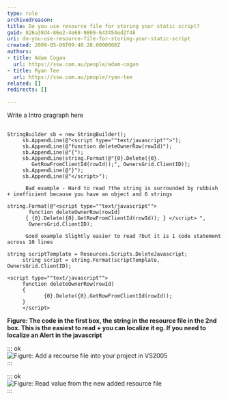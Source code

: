 ```yaml
---
type: rule
archivedreason: 
title: Do you use resource file for storing your static script?
guid: 826a38d4-86e2-4e68-9809-643454ed2f48
uri: do-you-use-resource-file-for-storing-your-static-script
created: 2009-05-06T09:48:28.0000000Z
authors:
- title: Adam Cogan
  url: https://ssw.com.au/people/adam-cogan
- title: Ryan Tee
  url: https://ssw.com.au/people/ryan-tee
related: []
redirects: []

---
```


Write a Intro pragraph here  
<!--endintro-->

##  


```
StringBuilder sb = new StringBuilder();
     sb.AppendLine(@"<script type=""text/javascript"">");
     sb.AppendLine(@"function deleteOwnerRow(rowId)");
     sb.AppendLine(@"{");
     sb.AppendLine(string.Format(@"{0}.Delete({0}.
        GetRowFromClientId(rowId));", OwnersGrid.ClientID));
     sb.AppendLine(@"}");
     sb.AppendLine(@"</script>");
```

          Bad example - Hard to read ?the string is surrounded by rubbish + inefficient because you have an object and 6 strings  



```
string.Format(@"<script type=""text/javascript"">                  
       function deleteOwnerRow(rowId)                    
      { {0}.Delete({0}.GetRowFromClientId(rowId)); } </script> ", 
       OwnersGrid.ClientID);
```

          Good example Slightly easier to read ?but it is 1 code statement across 10 lines            

```
string scriptTemplate = Resources.Scripts.DeleteJavascript;
     string script = string.Format(scriptTemplate, OwnersGrid.ClientID);
```



```
<script type=""text/javascript"">
     function deleteOwnerRow(rowId)
     {
            {0}.Delete({0}.GetRowFromClientId(rowId));
     }
     </script>
```


**Figure: The code in the first box, the string in the resource file in the 2nd box. This is the easiest to read + you can localize it eg. If you need to localize an Alert in the javascript**


::: ok  
![Figure: Add a recourse file into your project in VS2005](CreateResource\_small.jpg)  
:::


::: ok  
![Figure: Read value from the new added resource file](ReadResource\_small.jpg)  
:::
